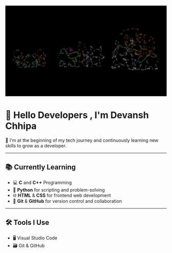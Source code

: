 ![Image](./banner.webp)
# 👋 Hello Developers , I'm Devansh Chhipa

🚀 I'm at the beginning of my tech journey and continuously learning new skills to grow as a developer.

---

## 📚 Currently Learning

- 💻 **C** and **C++** Programming  
- 🐍 **Python** for scripting and problem-solving  
- 🌐 **HTML** & **CSS** for frontend web development  
- 🔧 **Git** & **GitHub** for version control and collaboration  

---

## 🛠️ Tools I Use

- 🖥️ Visual Studio Code  
- 🗃️ Git & GitHub  
